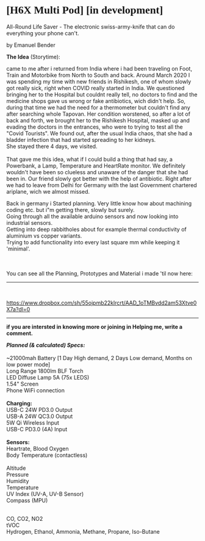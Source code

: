
<h1 style="font-family:verdana;">[H6X Multi Pod] [in development]</h1>
All-Round Life Saver - The electronic swiss-army-knife that can do everything your phone can't.							

<p>by Emanuel Bender

<p><b>The Idea</b> (Storytime):<br/>

came to me after i returned from India where i had been traveling on Foot, Train and Motorbike from North to South and back. 
Around March 2020 I was spending my time with new friends in Rishikesh, one of whom slowly got really sick, right when COVID really started in India.
We questioned bringing her to the Hospital but couldnt really tell, no doctors to find and the medicine shops gave us wrong or fake antibiotics, wich didn't help.
So, during that time we had the need for a thermometer but couldn't find any after searching whole Tapovan.
Her condition worstened, so after a lot of back and forth, we brought her to the Rishikesh Hospital, masked up and evading the doctors in the entrances, who were to trying to test all the "Covid Tourists".
We found out, after the usual India chaos, that she had a bladder infection that had started spreading to her kidneys. <br/>
She stayed there 4 days, we visited. <br/>
<br/>
That gave me this idea, what if I could build a thing that had say, a Powerbank, a Lamp, Temperature and HeartRate monitor.
We definitely wouldn't have been so clueless and unaware of the danger that she had been in.
Our friend slowly got better with the help of antibiotic. Right after we had to leave from Delhi for Germany with the last 
Government chartered ariplane, wich we almost missed.<br/>

Back in germany i Started planning. Very little know how about machining coding etc. but i"m getting there, slowly but surely.<br/>
Going through all the available arduino sensors and now looking into industrial sensors.<br/>
Getting into deep rabbitholes about for example thermal conductivity of aluminium vs copper variants.<br/>
Trying to add functionality into every last square mm while keeping it 'minimal'.<br/>
<br/>
<br/>

You can see all the Planning, Prototypes and Material i made 'til now here:<br/>
______________________________________________________________________________
<br/>

https://www.dropbox.com/sh/55ojpmb22klrcrt/AAD_1oTMBvdd2am53Xtve0X7a?dl=0 <br/>
______________________________________________________________________________
<p>
<b>if you are intersted in knowing more or joining in Helping me, write a comment.</b>
<p>    <p/>


<p><i><b> Planned (& calculated) Specs:</b></i><br/>
<br/>
~21000mah Battery [1 Day High demand, 2 Days Low demand, Months on low power mode]<br/>
Long Range 1800lm BLF Torch<br/>
LED Diffuse Lamp 5A (75x LEDS)<br/>
1.54" Screen<br/>
Phone WiFi connection<br/>
<br/>
<b>Charging:</b><br/>
USB-C 24W PD3.0 Output<br/>
USB-A 24W QC3.0 Output<br/>
5W Qi Wireless Input<br/>
USB-C PD3.0 (4A) Input<br/>
<br/>
<b> Sensors:</b><br/>
Heartrate, Blood Oxygen<br/>
Body Temperature (contactless)<br/>
  <br/>
Altitude<br/>
Pressure<br/>
Humidity<br/>
Temperature<br/>
UV Index (UV-A, UV-B Sensor)<br/>
Compass (MPU)<br/>
  <br/>
<p>CO, CO2, NO2<br/>
tVOC<br/>
Hydrogen, Ethanol, Ammonia, Methane, Propane, Iso-Butane<p/>




